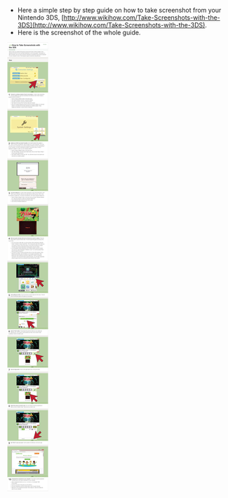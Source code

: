 * Here a simple step by step guide on how to take screenshot from your Nintendo 3DS, [http://www.wikihow.com/Take-Screenshots-with-the-3DS](http://www.wikihow.com/Take-Screenshots-with-the-3DS).
* Here is the screenshot of the whole guide.

![./20161103-1916-gmt+3-how-to-take-screenshot-in-3ds-1.png](./20161103-1916-gmt+3-how-to-take-screenshot-in-3ds-1.png)